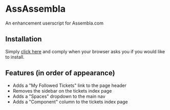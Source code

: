 # AssAssembla

An enhancement userscript for Assembla.com

## Installation

Simply [click here](https://github.com/downloads/apwit/assassembla/assassembla-0.0.3.user.js "AssAssembla v0.0.3") and comply when your browser asks you if you would like to install.

## Features (in order of appearance)

*   Adds a "My Followed Tickets" link to the page header
*   Removes the sidebar on the tickets index page
*   Adds a "Spaces" dropdown to the main nav
*   Adds a "Component" column to the tickets index page
